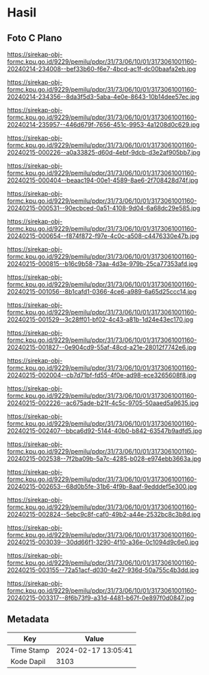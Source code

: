 # Hasil

## Foto C Plano

https://sirekap-obj-formc.kpu.go.id/9229/pemilu/pdpr/31/73/06/10/01/3173061001160-20240214-234008--bef33b60-f6e7-4bcd-ac1f-dc00baafa2eb.jpg

https://sirekap-obj-formc.kpu.go.id/9229/pemilu/pdpr/31/73/06/10/01/3173061001160-20240214-234356--8da3f5d3-5aba-4e0e-8643-10b14dee57ec.jpg

https://sirekap-obj-formc.kpu.go.id/9229/pemilu/pdpr/31/73/06/10/01/3173061001160-20240214-235957--446d679f-7656-451c-9953-4a1208d0c629.jpg

https://sirekap-obj-formc.kpu.go.id/9229/pemilu/pdpr/31/73/06/10/01/3173061001160-20240215-000226--a0a33825-d60d-4ebf-9dcb-d3e2af905bb7.jpg

https://sirekap-obj-formc.kpu.go.id/9229/pemilu/pdpr/31/73/06/10/01/3173061001160-20240215-000404--beaac194-00e1-4589-8ae6-2f708428d74f.jpg

https://sirekap-obj-formc.kpu.go.id/9229/pemilu/pdpr/31/73/06/10/01/3173061001160-20240215-000531--90ecbced-0a51-4108-9d04-6a68dc29e585.jpg

https://sirekap-obj-formc.kpu.go.id/9229/pemilu/pdpr/31/73/06/10/01/3173061001160-20240215-000654--f874f872-f97e-4c0c-a508-c4476330e47b.jpg

https://sirekap-obj-formc.kpu.go.id/9229/pemilu/pdpr/31/73/06/10/01/3173061001160-20240215-000815--b16c9b58-73aa-4d3e-979b-25ca77353afd.jpg

https://sirekap-obj-formc.kpu.go.id/9229/pemilu/pdpr/31/73/06/10/01/3173061001160-20240215-001056--8b1cafd1-0366-4ce6-a989-6a65d25ccc14.jpg

https://sirekap-obj-formc.kpu.go.id/9229/pemilu/pdpr/31/73/06/10/01/3173061001160-20240215-001529--3c28ff01-bf02-4c43-a81b-1d24e43ec170.jpg

https://sirekap-obj-formc.kpu.go.id/9229/pemilu/pdpr/31/73/06/10/01/3173061001160-20240215-001827--0e904cd9-55af-48cd-a21e-28012f7742e6.jpg

https://sirekap-obj-formc.kpu.go.id/9229/pemilu/pdpr/31/73/06/10/01/3173061001160-20240215-002004--cb7d71bf-fd55-4f0e-ad98-ece3265608f8.jpg

https://sirekap-obj-formc.kpu.go.id/9229/pemilu/pdpr/31/73/06/10/01/3173061001160-20240215-002226--ac675ade-b21f-4c5c-9705-50aaed5a9635.jpg

https://sirekap-obj-formc.kpu.go.id/9229/pemilu/pdpr/31/73/06/10/01/3173061001160-20240215-002407--bbca6d92-5144-40b0-b842-63547b9adfd5.jpg

https://sirekap-obj-formc.kpu.go.id/9229/pemilu/pdpr/31/73/06/10/01/3173061001160-20240215-002538--7f2ba09b-5a7c-4285-b028-e974ebb3663a.jpg

https://sirekap-obj-formc.kpu.go.id/9229/pemilu/pdpr/31/73/06/10/01/3173061001160-20240215-002653--68d0b5fe-31b6-4f9b-8aaf-9edddef5e300.jpg

https://sirekap-obj-formc.kpu.go.id/9229/pemilu/pdpr/31/73/06/10/01/3173061001160-20240215-002824--5ebc9c8f-caf0-49b2-a44e-2532bc8c3b8d.jpg

https://sirekap-obj-formc.kpu.go.id/9229/pemilu/pdpr/31/73/06/10/01/3173061001160-20240215-003039--30dd66f1-3290-4f10-a36e-0c1094d9c6e0.jpg

https://sirekap-obj-formc.kpu.go.id/9229/pemilu/pdpr/31/73/06/10/01/3173061001160-20240215-003155--72a51acf-d030-4e27-936d-50a755c4b3dd.jpg

https://sirekap-obj-formc.kpu.go.id/9229/pemilu/pdpr/31/73/06/10/01/3173061001160-20240215-003317--8f6b73f9-a31d-4481-b67f-0e897f0d0847.jpg


## Metadata

| Key        | Value               |
| ---------- | ------------------- |
| Time Stamp | 2024-02-17 13:05:41 |
| Kode Dapil | 3103                |



